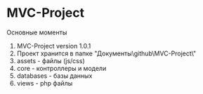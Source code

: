 <h1>MVC-Project</h1>
<p>Основные моменты</p>
<ol>
<li>MVC-Project version 1.0.1</li>
<li>Проект хранится в папке "Документы\github\MVC-Project\"</li>
<li>assets - файлы (js/css)</li>
<li>core - контроллеры и модели</li>
<li>databases - базы данных</li>
<li>views - php файлы</li>
</ol>